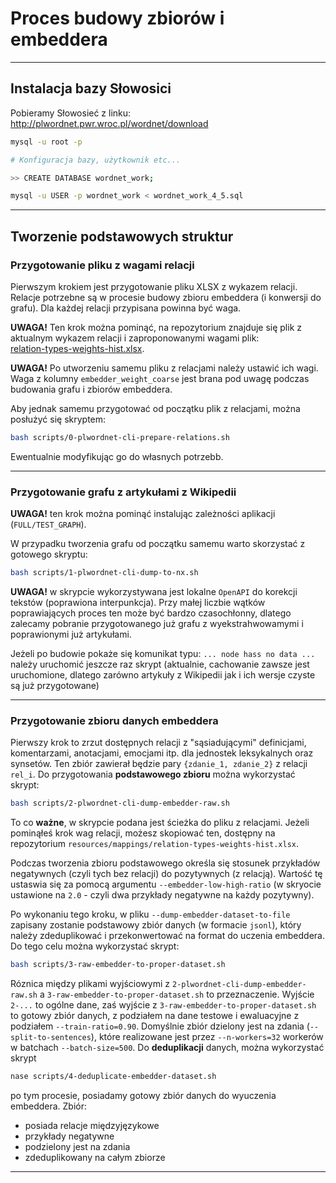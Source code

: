 # Proces budowy zbiorów i embeddera

---

## Instalacja bazy Słowosici

Pobieramy Słowosieć z linku: http://plwordnet.pwr.wroc.pl/wordnet/download

```bash
mysql -u root -p

# Konfiguracja bazy, użytkownik etc...

>> CREATE DATABASE wordnet_work;

mysql -u USER -p wordnet_work < wordnet_work_4_5.sql
```

---

## Tworzenie podstawowych struktur

### Przygotowanie pliku z wagami relacji

Pierwszym krokiem jest przygotowanie pliku XLSX z wykazem relacji.  Relacje potrzebne są w procesie 
budowy zbioru embeddera (i konwersji do grafu). Dla każdej relacji przypisana powinna być waga.

**UWAGA!** Ten krok można pominąć, na repozytorium znajduje się plik z aktualnym wykazem relacji
i zaproponowanymi wagami plik:  
[relation-types-weights-hist.xlsx](resources/mappings/relation-types-weights-hist.xlsx).

**UWAGA!** Po utworzeniu samemu pliku z relacjami należy ustawić ich wagi. Waga z kolumny 
`embedder_weight_coarse` jest brana pod uwagę podczas budowania grafu i zbiorów embeddera.

Aby jednak samemu przygotować od początku plik z relacjami, można posłużyć się skryptem:

```bash 
bash scripts/0-plwordnet-cli-prepare-relations.sh
```
Ewentualnie modyfikując go do własnych potrzebb.

---

### Przygotowanie grafu z artykułami z Wikipedii

**UWAGA!** ten krok można pominąć instalując zależności aplikacji (`FULL/TEST_GRAPH`).

W przypadku tworzenia grafu od początku samemu warto skorzystać z gotowego skryptu:

```bash
bash scripts/1-plwordnet-cli-dump-to-nx.sh
```

**UWAGA!** w skrypcie wykorzystywana jest lokalne `OpenAPI` do korekcji tekstów (poprawiona interpunkcja).
Przy małej liczbie wątków poprawiających proces ten może być bardzo czasochłonny, dlatego zalecamy
pobranie przygotowanego już grafu z wyekstrahwowamymi i poprawionymi już artykułami.

Jeżeli po budowie pokaże się komunikat typu: `... node hass no data ...`
należy uruchomić jeszcze raz skrypt (aktualnie, cachowanie zawsze jest uruchomione, dlatego zarówno
artykuły z Wikipedii jak i ich wersje czyste są już przygotowane)

---

### Przygotowanie zbioru danych embeddera

Pierwszy krok to zrzut dostępnych relacji z "sąsiadującymi" definicjami, komentarzami,
anotacjami, emocjami itp. dla jednostek leksykalnych oraz synsetów. Ten zbiór zawierał będzie
pary `{zdanie_1, zdanie_2}` z relacji `rel_i`. Do przygotowania **podstawowego zbioru** 
można wykorzystać skrypt:
```bash
bash scripts/2-plwordnet-cli-dump-embedder-raw.sh
```

To co **ważne**, w skrypcie podana jest ścieżka do pliku z relacjami. Jeżeli pominąłeś krok 
 wag relacji, możesz skopiować ten, dostępny na repozytorium 
`resources/mappings/relation-types-weights-hist.xlsx`.

Podczas tworzenia zbioru podstawowego określa się stosunek przykładów negatywnych (czyli tych bez relacji)
do pozytywnych (z relacją). Wartość tę ustaswia się za pomocą argumentu `--embedder-low-high-ratio`
(w skryocie ustawione na `2.0` - czyli dwa przykłady negatywne na każdy pozytywny).

Po wykonaniu tego kroku, w pliku `--dump-embedder-dataset-to-file` zapisany zostanie podstawowy
zbiór danych (w formacie `jsonl`), który należy zdeduplikować i przekonwertować na format do 
uczenia embeddera. Do tego celu można wykorzystać skrypt:

```bash
bash scripts/3-raw-embedder-to-proper-dataset.sh
```

Róznica między plikami wyjściowymi z `2-plwordnet-cli-dump-embedder-raw.sh`
a `3-raw-embedder-to-proper-dataset.sh` to przeznaczenie. Wyjście `2-...` to ogólne dane,
zaś wyjście z `3-raw-embedder-to-proper-dataset.sh` to gotowy zbiór danych, 
z podziałem na dane testowe i ewaluacyjne z podziałem `--train-ratio=0.90`.
Domyślnie zbiór dzielony jest na zdania (`--split-to-sentences`), które realizowane jest
przez `--n-workers=32` workerów w batchach `--batch-size=500`. Do **deduplikacji** danych,
można wykorzystać skrypt

```bash
nase scripts/4-deduplicate-embedder-dataset.sh
```
po tym procesie, posiadamy gotowy zbiór danych do wyuczenia embeddera. Zbiór:
 - posiada relacje międzyjęzykowe
 - przykłady negatywne
 - podzielony jest na zdania
 - zdeduplikowany na całym zbiorze

---

